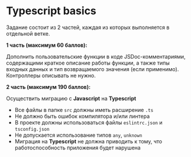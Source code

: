 # Typescript basics

Задание состоит из 2 частей, каждая из которых выполняется в отдельной ветке.

**1 часть (максимум 60 баллов):**

Дополнить пользовательские функции в коде JSDoc-комментариями, содержащими краткое описание работы функции, а также типы входных данных и тип возвращаемого значения (если применимо). Контроллеры описывать не нужно.

**2 часть (максимум 190 баллов):**

Осуществить миграцию с **Javascript** на **Typescript**
* Все файлы в папке `src` должны иметь расширение `.ts`
* Не должно быть ошибок компилятора и/или линтера
* В проекте должны использоваться файлы `eslintrc.json` и `tsconfig.json`
* Не допускается использование типов `any`, `unknown`
* Миграция на **Typescript** не должна приводить к тому, что работоспособность приложения будет нарушена